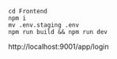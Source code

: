 ```
cd Frontend
npm i
mv .env.staging .env
npm run build && npm run dev
```

http://localhost:9001/app/login